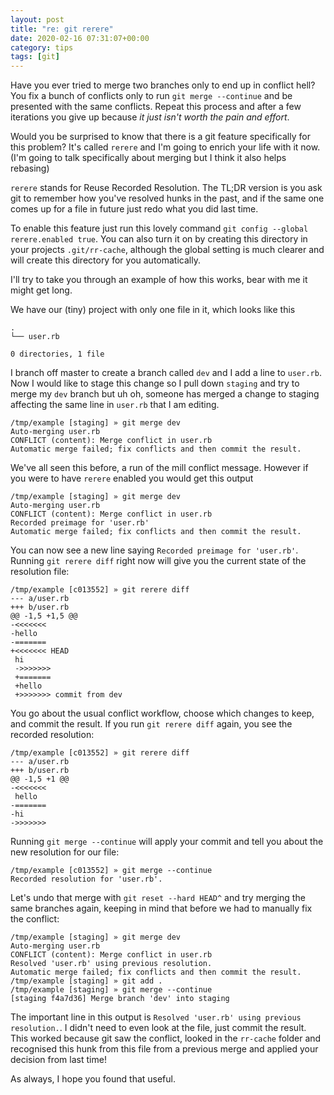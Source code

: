 ```yaml
---
layout: post
title: "re: git rerere"
date: 2020-02-16 07:31:07+00:00
category: tips
tags: [git]
---
```


Have you ever tried to merge two branches only to end up in conflict hell? You
fix a bunch of conflicts only to run `git merge --continue` and be presented
with the same conflicts. Repeat this process and after a few iterations you give
up because _it just isn't worth the pain and effort_.

Would you be surprised to know that there is a git feature specifically for this
problem? It's called `rerere` and I'm going to enrich your life with it now.
(I'm going to talk specifically about merging but I think it also helps
rebasing)

`rerere` stands for Reuse Recorded Resolution. The TL;DR version is you ask git
to remember how you've resolved hunks in the past, and if the same one comes up
for a file in future just redo what you did last time.

To enable this feature just run this lovely command `git config --global
rerere.enabled true`. You can also turn it on by creating this directory in your
projects `.git/rr-cache`, although the global setting is much clearer and will
create this directory for you automatically.

I'll try to take you through an example of how this works, bear with me it might
get long.

We have our (tiny) project with only one file in it, which looks like this

```
.
└── user.rb

0 directories, 1 file
```

I branch off master to create a branch called `dev` and I add a line to
`user.rb`. Now I would like to stage this change so I pull down `staging` and
try to merge my `dev` branch but uh oh, someone has merged a change to staging
affecting the same line in `user.rb` that I am editing.

```
/tmp/example [staging] » git merge dev
Auto-merging user.rb
CONFLICT (content): Merge conflict in user.rb
Automatic merge failed; fix conflicts and then commit the result.
```

We've all seen this before, a run of the mill conflict message. However if you
were to have `rerere` enabled you would get this output

```
/tmp/example [staging] » git merge dev
Auto-merging user.rb
CONFLICT (content): Merge conflict in user.rb
Recorded preimage for 'user.rb'
Automatic merge failed; fix conflicts and then commit the result.
```

You can now see a new line saying `Recorded preimage for 'user.rb'`. Running
`git rerere diff` right now will give you the current state of the resolution
file:

```
/tmp/example [c013552] » git rerere diff
--- a/user.rb
+++ b/user.rb
@@ -1,5 +1,5 @@
-<<<<<<<
-hello
-=======
+<<<<<<< HEAD
 hi
 ->>>>>>>
 +=======
 +hello
 +>>>>>>> commit from dev
 ```

You go about the usual conflict workflow, choose which changes to keep, and
commit the result. If you run `git rerere diff` again, you see the recorded
resolution:

```
/tmp/example [c013552] » git rerere diff
--- a/user.rb
+++ b/user.rb
@@ -1,5 +1 @@
-<<<<<<<
 hello
-=======
-hi
->>>>>>>
```

Running `git merge --continue` will apply your commit and tell you about the new
resolution for our file:

```
/tmp/example [c013552] » git merge --continue
Recorded resolution for 'user.rb'.
```

Let's undo that merge with `git reset --hard HEAD^` and try merging the same
branches again, keeping in mind that before we had to manually fix the conflict:

```
/tmp/example [staging] » git merge dev
Auto-merging user.rb
CONFLICT (content): Merge conflict in user.rb
Resolved 'user.rb' using previous resolution.
Automatic merge failed; fix conflicts and then commit the result.
/tmp/example [staging] » git add .
/tmp/example [staging] » git merge --continue
[staging f4a7d36] Merge branch 'dev' into staging
```
The important line in this output is `Resolved 'user.rb' using previous
resolution.`. I didn't need to even look at the file, just commit the result.
This worked because git saw the conflict, looked in the `rr-cache` folder and
recognised this hunk from this file from a previous merge and applied your
decision from last time!

As always, I hope you found that useful.
